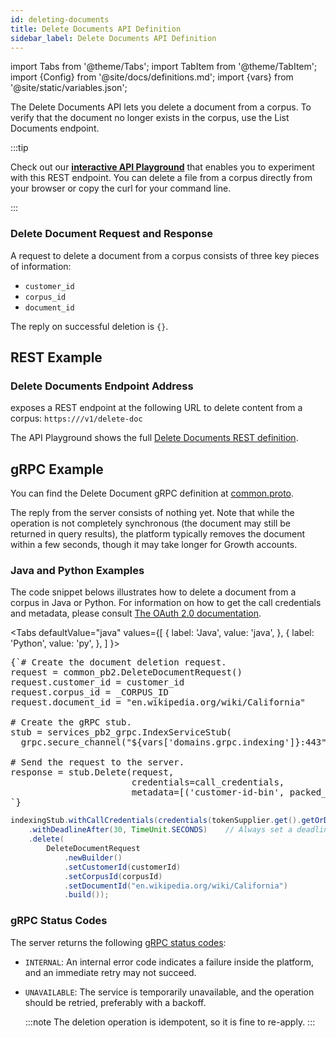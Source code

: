 ```yaml
---
id: deleting-documents
title: Delete Documents API Definition
sidebar_label: Delete Documents API Definition
---
```


import Tabs from '@theme/Tabs';
import TabItem from '@theme/TabItem';
import {Config} from '@site/docs/definitions.md';
import {vars} from '@site/static/variables.json';

The Delete Documents API lets you delete a document from a corpus. To verify 
that the document no longer exists in the corpus, use the List Documents endpoint.

:::tip

Check out our [**interactive API Playground**](/docs/1.0/rest-api/delete) that enables you
to experiment with this REST endpoint. You can delete a file from a corpus
directly from your browser or copy the curl for your command line.

:::

### Delete Document Request and Response

A request to delete a document from a corpus consists of three key pieces of 
information:
* `customer_id`
* `corpus_id`
* `document_id`

The reply on successful deletion is `{}`. 


## REST Example

### Delete Documents Endpoint Address

<Config v="names.product"/> exposes a REST endpoint at the following URL
to delete content from a corpus:
<code>https://<Config v="domains.rest.indexing"/>/v1/delete-doc</code>

The API Playground shows the full [Delete Documents REST definition](/docs/1.0/rest-api/delete).

## gRPC Example

You can find the Delete Document gRPC definition at [common.proto](https://github.com/vectara/protos/blob/main/common.proto).

The reply from the server consists of nothing yet. Note that while the 
operation is not completely synchronous (the document may still be returned 
in query results), the platform typically removes the document within a few 
seconds, though it may take longer for Growth accounts.

### Java and Python Examples

The code snippet belows illustrates how to delete a document from a corpus in Java or Python. For information
on how to get the call credentials and metadata, please consult
[The OAuth 2.0 documentation](/docs/1.0/learn/authentication/oauth-2).

<Tabs
  defaultValue="java"
  values={[
    { label: 'Java', value: 'java', },
    { label: 'Python', value: 'py', },
  ]
}>
<TabItem value="py">

<pre>
{`# Create the document deletion request.
request = common_pb2.DeleteDocumentRequest()
request.customer_id = customer_id
request.corpus_id = _CORPUS_ID
request.document_id = "en.wikipedia.org/wiki/California"

# Create the gRPC stub.
stub = services_pb2_grpc.IndexServiceStub(
  grpc.secure_channel("${vars['domains.grpc.indexing']}:443", grpc.ssl_channel_credentials()))

# Send the request to the server.
response = stub.Delete(request,
                       credentials=call_credentials,
                       metadata=[('customer-id-bin', packed_customer_id)])
`}
</pre>

</TabItem>
<TabItem value="java">

```java
indexingStub.withCallCredentials(credentials(tokenSupplier.get().getOrDie()))
    .withDeadlineAfter(30, TimeUnit.SECONDS)    // Always set a deadline.
    .delete(
        DeleteDocumentRequest
            .newBuilder()
            .setCustomerId(customerId)
            .setCorpusId(corpusId)
            .setDocumentId("en.wikipedia.org/wiki/California")
            .build());
```

</TabItem>
</Tabs>

### gRPC Status Codes

The server returns the following [gRPC status codes](https://grpc.github.io/grpc/core/md_doc_statuscodes.html):

- `INTERNAL`: An internal error code indicates a failure inside the platform, 
  and an immediate retry may not succeed.
- `UNAVAILABLE`: The service is temporarily unavailable, and the operation should be 
  retried, preferably with a backoff. 
  
  :::note
  The deletion operation is idempotent, so it is fine to re-apply.
  :::
